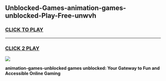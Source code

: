 
## Unblocked-Games-animation-games-unblocked-Play-Free-unwvh
<h3>
<a href="https://premium76.site?title=animation-games-unblocked&ref=24M">CLICK TO PLAY</a></h3>
<hr>

<h3>
<a href="https://premium76.site?title=animation-games-unblocked&ref=24M">CLICK 2 PLAY</a>
  
</h3>

<a href="https://premium76.site?title=animation-games-unblocked&ref=24M"><img src="https://clearcache.store/games.png"></a>


**animation-games-unblocked games unblocked: Your Gateway to Fun and Accessible Online Gaming**
